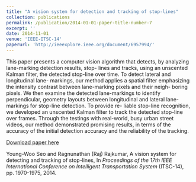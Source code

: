 ```yaml
---
title: "A vision system for detection and tracking of stop-lines"
collection: publications
permalink: /publication/2014-01-01-paper-title-number-7
excerpt: ''
date: 2014-11-01
venue: 'IEEE-ITSC-14'
paperurl: 'http://ieeexplore.ieee.org/document/6957994/'
---
```

This paper presents a computer vision algorithm
that detects, by analyzing lane-marking detection results, stop-
lines and tracks, using an unscented Kalman filter, the detected
stop-line over time. To detect lateral and longitudinal lane-
markings, our method applies a spatial filter emphasizing the
intensity contrast between lane-marking pixels and their neigh-
boring pixels. We then examine the detected lane-markings to
identify perpendicular, geometry layouts between longitudinal
and lateral lane-markings for stop-line detection. To provide re-
liable stop-line recognition, we developed an unscented Kalman
filter to track the detected stop-line over frames. Through the
testings with real-world, busy urban street videos, our method
demonstrated promising results, in terms of the accuracy of the
initial detection accuracy and the reliability of the tracking.

[Download paper here](http://ieeexplore.ieee.org/document/6957994/)

Young-Woo Seo and Ragnunathan (Raj) Rajkumar, A vision system for detecting and tracking of stop-lines, In <i>Proceedings of the 17th IEEE International Conference on Intelligent Transportation System</i> (ITSC-14), pp. 1970-1975, 2014. 